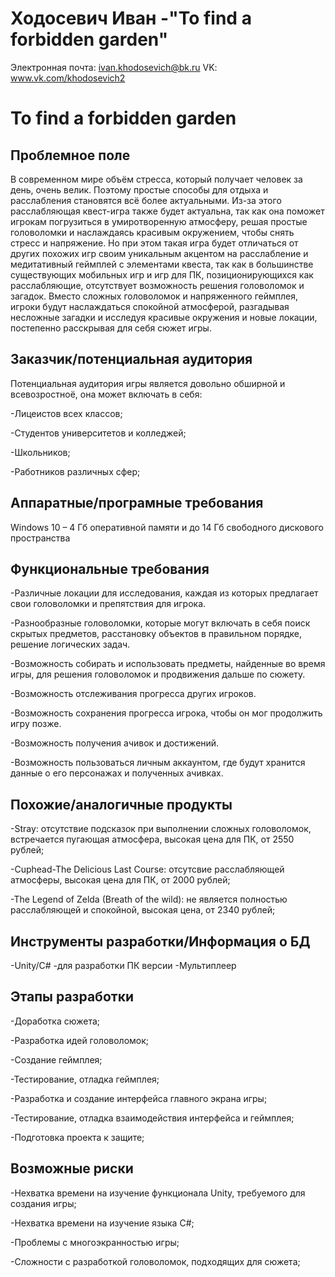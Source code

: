 # Ходосевич Иван -"To find a forbidden garden"
Электронная почта: ivan.khodosevich@bk.ru
VK: www.vk.com/khodosevich2

<h1>To find a forbidden garden</h1>



<h2>Проблемное поле </h2>

В современном мире объём стресса, который получает человек за день, очень велик. Поэтому простые способы для отдыха и расслабления становятся всё более актуальными. Из-за этого расслабляющая квест-игра также будет актуальна, так как она поможет игрокам погрузиться в умиротворенную атмосферу, решая простые головоломки и наслаждаясь красивым окружением, чтобы снять стресс и напряжение. Но при этом такая игра будет отличаться от других похожих игр своим уникальным акцентом на расслабление и медитативный геймплей с элементами квеста, так как в большинстве существующих мобильных игр и игр для ПК, позиционирующихся как расслабляющие, отсутствует возможность решения головоломок и загадок. Вместо сложных головоломок и напряженного геймплея, игроки будут наслаждаться спокойной атмосферой, разгадывая несложные загадки и исследуя красивые окружения и новые локации, постепенно расскрывая для себя сюжет игры. 

<h2>Заказчик/потенциальная аудитория</h2>

Потенциальная аудитория игры является довольно обширной и всевозростноё, она может включать в себя:

-Лицеистов всех классов;

-Студентов университетов и колледжей;

-Школьников;

-Работников различных сфер;

<h2>Аппаратные/програмные требования</h2>
Windows 10 – 4 Гб оперативной памяти и до 14 Гб свободного дискового пространства

<h2>Функциональные требования</h2>

-Различные локации для исследования, каждая из которых предлагает свои головоломки и препятствия для игрока.

-Разнообразные головоломки, которые могут включать в себя поиск скрытых предметов, расстановку объектов в правильном порядке, решение логических задач.

-Возможность собирать и использовать предметы, найденные во время игры, для решения головоломок и продвижения дальше по сюжету.

-Возможность отслеживания прогресса других игроков.

-Возможность сохранения прогресса игрока, чтобы он мог продолжить игру позже.

-Возможность получения ачивок и достижений.

-Возможность пользоваться личным аккаунтом, где будут хранится данные о его персонажах и полученных ачивках.

<h2>Похожие/аналогичные продукты</h2>

-Stray: отсутствие подсказок при выполнении сложных головоломок, встречается пугающая атмосфера, высокая цена для ПК, от 2550 рублей;

-Cuphead-The Delicious Last Course: отсутсвие расслабляющей атмосферы, высокая цена для ПК, от 2000 рублей;

-The Legend of Zelda (Breath of the wild): не является полностью расслабляющей и спокойной, высокая цена, от 2340 рублей;

<h2>Инструменты разработки/Информация о БД</h2>

-Unity/C# -для разработки ПК версии
-Мультиплеер

<h2>Этапы разработки</h2>

-Доработка сюжета;

-Разработка идей головоломок;

-Создание геймплея;

-Тестирование, отладка геймплея;

-Разработка и создание интерфейса главного экрана игры;

-Тестирование, отладка взаимодействия интерфейса и геймплея;

-Подготовка проекта к защите;

<h2>Возможные риски</h2>

-Нехватка времени на изучение функционала Unity, требуемого для создания игры;

-Нехватка времени на изучение языка C#;

-Проблемы с многоэкранностью игры;

-Сложности с разработкой головоломок, подходящих для сюжета;
